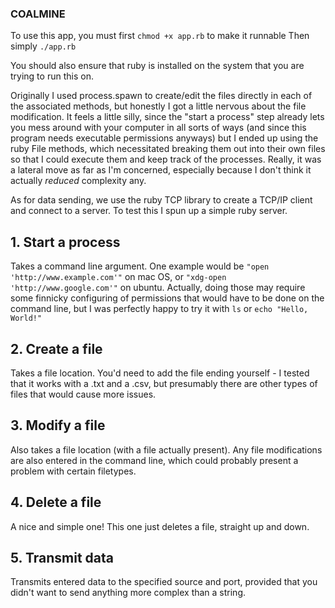 ### COALMINE
To use this app, you must first `chmod +x app.rb` to make it runnable
Then simply `./app.rb`


You should also ensure that ruby is installed on the system that you are trying to run this on.

Originally I used process.spawn to create/edit the files directly in each of the associated methods, but honestly I got a little nervous about the file modification. 
It feels a little silly, since the "start a process" step already lets you mess around with your computer in all sorts of ways (and since this program needs executable permissions anyways) but I ended up using the ruby File methods, which necessitated breaking them out into their own files so that I could execute them and keep track of the processes. 
Really, it was a lateral move as far as I'm concerned, especially because I don't think it actually _reduced_ complexity any.

As for data sending, we use the ruby TCP library to create a TCP/IP client and connect to a server. To test this I spun up a simple ruby server.


## 1. Start a process

Takes a command line argument. One example would be `"open 'http://www.example.com'"` on mac OS, or `"xdg-open 'http://www.google.com'"` on ubuntu. Actually, doing those may require some finnicky configuring of permissions that would have to be done on the command line, but I was perfectly happy to try it with `ls` or `echo "Hello, World!"`

## 2. Create a file

Takes a file location. You'd need to add the file ending yourself - I tested that it works with a .txt and a .csv, but presumably there are other types of files that would cause more issues.

## 3. Modify a file

Also takes a file location (with a file actually present). Any file modifications are also entered in the command line, which could probably present a problem with certain filetypes.

## 4. Delete a file

A nice and simple one! This one just deletes a file, straight up and down.

## 5. Transmit data

Transmits entered data to the specified source and port, provided that you didn't want to send anything more complex than a string. 